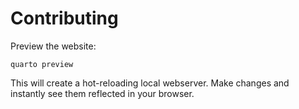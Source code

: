 # Contributing

Preview the website:

```console
quarto preview
```

This will create a hot-reloading local webserver. Make changes and instantly see them
reflected in your browser.
